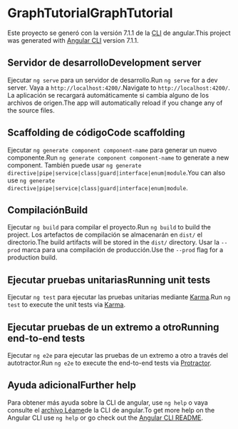 # <a name="graphtutorial"></a><span data-ttu-id="5e7df-101">GraphTutorial</span><span class="sxs-lookup"><span data-stu-id="5e7df-101">GraphTutorial</span></span>

<span data-ttu-id="5e7df-102">Este proyecto se generó con la versión 7.1.1 de la [CLI](https://github.com/angular/angular-cli) de angular.</span><span class="sxs-lookup"><span data-stu-id="5e7df-102">This project was generated with [Angular CLI](https://github.com/angular/angular-cli) version 7.1.1.</span></span>

## <a name="development-server"></a><span data-ttu-id="5e7df-103">Servidor de desarrollo</span><span class="sxs-lookup"><span data-stu-id="5e7df-103">Development server</span></span>

<span data-ttu-id="5e7df-104">Ejecutar `ng serve` para un servidor de desarrollo.</span><span class="sxs-lookup"><span data-stu-id="5e7df-104">Run `ng serve` for a dev server.</span></span> <span data-ttu-id="5e7df-105">Vaya a `http://localhost:4200/`.</span><span class="sxs-lookup"><span data-stu-id="5e7df-105">Navigate to `http://localhost:4200/`.</span></span> <span data-ttu-id="5e7df-106">La aplicación se recargará automáticamente si cambia alguno de los archivos de origen.</span><span class="sxs-lookup"><span data-stu-id="5e7df-106">The app will automatically reload if you change any of the source files.</span></span>

## <a name="code-scaffolding"></a><span data-ttu-id="5e7df-107">Scaffolding de código</span><span class="sxs-lookup"><span data-stu-id="5e7df-107">Code scaffolding</span></span>

<span data-ttu-id="5e7df-108">Ejecutar `ng generate component component-name` para generar un nuevo componente.</span><span class="sxs-lookup"><span data-stu-id="5e7df-108">Run `ng generate component component-name` to generate a new component.</span></span> <span data-ttu-id="5e7df-109">También puede usar `ng generate directive|pipe|service|class|guard|interface|enum|module`.</span><span class="sxs-lookup"><span data-stu-id="5e7df-109">You can also use `ng generate directive|pipe|service|class|guard|interface|enum|module`.</span></span>

## <a name="build"></a><span data-ttu-id="5e7df-110">Compilación</span><span class="sxs-lookup"><span data-stu-id="5e7df-110">Build</span></span>

<span data-ttu-id="5e7df-111">Ejecutar `ng build` para compilar el proyecto.</span><span class="sxs-lookup"><span data-stu-id="5e7df-111">Run `ng build` to build the project.</span></span> <span data-ttu-id="5e7df-112">Los artefactos de compilación se almacenarán en `dist/` el directorio.</span><span class="sxs-lookup"><span data-stu-id="5e7df-112">The build artifacts will be stored in the `dist/` directory.</span></span> <span data-ttu-id="5e7df-113">Usar la `--prod` marca para una compilación de producción.</span><span class="sxs-lookup"><span data-stu-id="5e7df-113">Use the `--prod` flag for a production build.</span></span>

## <a name="running-unit-tests"></a><span data-ttu-id="5e7df-114">Ejecutar pruebas unitarias</span><span class="sxs-lookup"><span data-stu-id="5e7df-114">Running unit tests</span></span>

<span data-ttu-id="5e7df-115">Ejecutar `ng test` para ejecutar las pruebas unitarias mediante [Karma](https://karma-runner.github.io).</span><span class="sxs-lookup"><span data-stu-id="5e7df-115">Run `ng test` to execute the unit tests via [Karma](https://karma-runner.github.io).</span></span>

## <a name="running-end-to-end-tests"></a><span data-ttu-id="5e7df-116">Ejecutar pruebas de un extremo a otro</span><span class="sxs-lookup"><span data-stu-id="5e7df-116">Running end-to-end tests</span></span>

<span data-ttu-id="5e7df-117">Ejecutar `ng e2e` para ejecutar las pruebas de un extremo a otro a [](http://www.protractortest.org/)través del autotractor.</span><span class="sxs-lookup"><span data-stu-id="5e7df-117">Run `ng e2e` to execute the end-to-end tests via [Protractor](http://www.protractortest.org/).</span></span>

## <a name="further-help"></a><span data-ttu-id="5e7df-118">Ayuda adicional</span><span class="sxs-lookup"><span data-stu-id="5e7df-118">Further help</span></span>

<span data-ttu-id="5e7df-119">Para obtener más ayuda sobre la CLI de angular, use `ng help` o vaya consulte el [archivo Léame](https://github.com/angular/angular-cli/blob/master/README.md)de la CLI de angular.</span><span class="sxs-lookup"><span data-stu-id="5e7df-119">To get more help on the Angular CLI use `ng help` or go check out the [Angular CLI README](https://github.com/angular/angular-cli/blob/master/README.md).</span></span>
